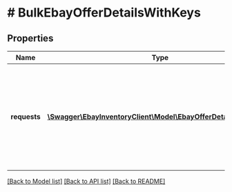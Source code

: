 # # BulkEbayOfferDetailsWithKeys

## Properties

Name | Type | Description | Notes
------------ | ------------- | ------------- | -------------
**requests** | [**\Swagger\EbayInventoryClient\Model\EbayOfferDetailsWithKeys[]**](EbayOfferDetailsWithKeys.md) | The details of each offer that is being created is passed in under this container. Up to 25 offers can be created with one bulkCreateOffer call. | [optional]

[[Back to Model list]](../../README.md#models) [[Back to API list]](../../README.md#endpoints) [[Back to README]](../../README.md)
